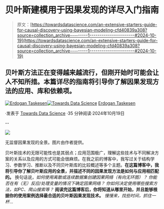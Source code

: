 # 贝叶斯建模用于因果发现的详尽入门指南

> 原文：[https://towardsdatascience.com/an-extensive-starters-guide-for-causal-discovery-using-bayesian-modeling-cfd40839a308?source=collection_archive---------1-----------------------#2024-10-19](https://towardsdatascience.com/an-extensive-starters-guide-for-causal-discovery-using-bayesian-modeling-cfd40839a308?source=collection_archive---------1-----------------------#2024-10-19)

## 贝叶斯方法正在变得越来越流行，但刚开始时可能会让人不知所措。本篇详尽的指南将引导你了解因果发现方法的应用、库和依赖项。

[](https://erdogant.medium.com/?source=post_page---byline--cfd40839a308--------------------------------)[![Erdogan Taskesen](../Images/f6b52ed5acb60bb16d42257a3a1232de.png)](https://erdogant.medium.com/?source=post_page---byline--cfd40839a308--------------------------------)[](https://towardsdatascience.com/?source=post_page---byline--cfd40839a308--------------------------------)[![Towards Data Science](../Images/a6ff2676ffcc0c7aad8aaf1d79379785.png)](https://towardsdatascience.com/?source=post_page---byline--cfd40839a308--------------------------------) [Erdogan Taskesen](https://erdogant.medium.com/?source=post_page---byline--cfd40839a308--------------------------------)

·发表于 [Towards Data Science](https://towardsdatascience.com/?source=post_page---byline--cfd40839a308--------------------------------) ·35 分钟阅读·2024年10月19日

--

![](../Images/0b05649a8b03710dec65d64aba5e9e08.png)

无监督因果发现的全景。图片由作者提供。

贝叶斯技术的无限可能性也是其弱点；应用范围极广，理解这些技术与不同解决方案的关系以及应用的方式可能会很麻烦。在我之前的博客中，我写过关于结构学习、参数学习、推断以及不同贝叶斯库的比较概述等多个主题。**在这篇博客中，我将引导你了解贝叶斯应用的全景，并描述不同的因果发现方法是如何与应用相匹配的。** 换句话说，*如何使用离散或连续数据集创建因果网络（有向无环图）？* *你能否在有（无）反应/处理变量的情况下确定因果网络？* *你如何决定使用哪些搜索方法，如PC、爬山搜索等？* **阅读完这篇博客后，你将知道从哪里开始，并且能够根据你的使用案例选择最合适的贝叶斯因果发现技术。** *慢慢来，找些时间，抓住一杯*…
